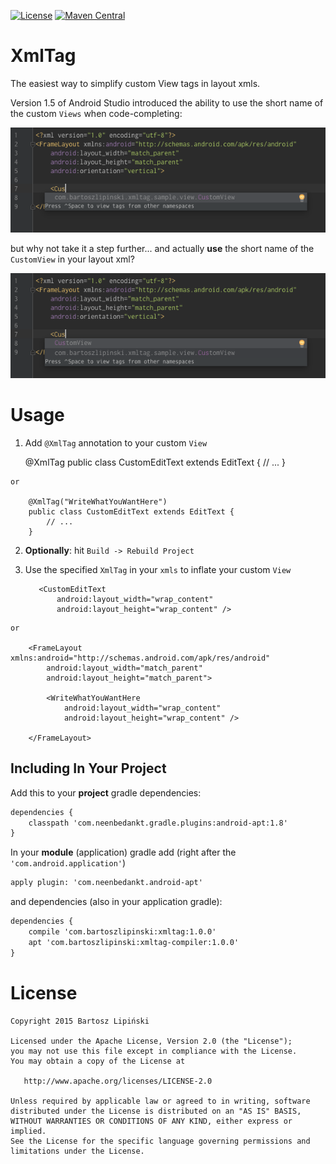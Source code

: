[![License](https://img.shields.io/github/license/blipinsk/XmlTag.svg?style=flat)](https://www.apache.org/licenses/LICENSE-2.0)
[![Maven Central](https://img.shields.io/maven-central/v/com.bartoszlipinski/xmltag.svg)](http://gradleplease.appspot.com/#xmltag)

XmlTag
=========
The easiest way to simplify custom View tags in layout xmls. 

Version 1.5 of Android Studio introduced the ability to use the short name of the custom `Views` when code-completing:

 ![ ](/sample/screens/first.png)

but why not take it a step further... and actually **use** the short name of the `CustomView` in your layout xml?

 ![ ](/sample/screens/second.png)

Usage
=====

  1. Add `@XmlTag` annotation to your custom `View`
  
        @XmlTag
        public class CustomEditText extends EditText {
            // ...
        }
        
    or
    
        @XmlTag("WriteWhatYouWantHere")
        public class CustomEditText extends EditText {
            // ...
        }

  2. **Optionally**: hit `Build -> Rebuild Project`
        
  3. Use the specified `XmlTag` in your `xmls` to inflate your custom `View`

        <FrameLayout xmlns:android="http://schemas.android.com/apk/res/android"
            android:layout_width="match_parent"
            android:layout_height="match_parent">
        
            <CustomEditText
                android:layout_width="wrap_content"
                android:layout_height="wrap_content" />
                
        </FrameLayout>
        
    or
    
        <FrameLayout xmlns:android="http://schemas.android.com/apk/res/android"
            android:layout_width="match_parent"
            android:layout_height="match_parent">
        
            <WriteWhatYouWantHere
                android:layout_width="wrap_content"
                android:layout_height="wrap_content" />
                
        </FrameLayout>
        
Including In Your Project
-------------------------
Add this to your **project** gradle dependencies:

```xml
dependencies {
    classpath 'com.neenbedankt.gradle.plugins:android-apt:1.8'
}
```

In your **module** (application) gradle add (right after the `'com.android.application'`)

```xml
apply plugin: 'com.neenbedankt.android-apt'
```

and dependencies (also in your application gradle):

```xml
dependencies {
    compile 'com.bartoszlipinski:xmltag:1.0.0'
    apt 'com.bartoszlipinski:xmltag-compiler:1.0.0'
}
```

License
=======

    Copyright 2015 Bartosz Lipiński
    
    Licensed under the Apache License, Version 2.0 (the "License");
    you may not use this file except in compliance with the License.
    You may obtain a copy of the License at

       http://www.apache.org/licenses/LICENSE-2.0

    Unless required by applicable law or agreed to in writing, software
    distributed under the License is distributed on an "AS IS" BASIS,
    WITHOUT WARRANTIES OR CONDITIONS OF ANY KIND, either express or implied.
    See the License for the specific language governing permissions and
    limitations under the License.
